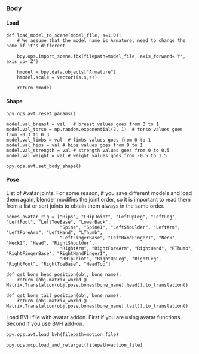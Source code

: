 ### Body

#### Load

```
def load_model_to_scene(model_file, s=1.0):
    # We assume that the model name is Armature, need to change the name if it's different
    
    bpy.ops.import_scene.fbx(filepath=model_file, axis_forward='Y', axis_up='Z')

    hmodel = bpy.data.objects["Armature"]
    hmodel.scale = Vector((s,s,s))		

    return hmodel
```



#### Shape

```
bpy.ops.avt.reset_params()
```

```
model.val_breast = val   # breast values goes from 0 to 1
model.val_torso = np.random.exponential(2, 1)  # torso values goes from -0.3 to 0.3
model.val_limbs = val  # limbs values goes from 0 to 1
model.val_hips = val # hips values goes from 0 to 1
model.val_strength = val # strength values goes from 0 to 0.5
model.val_weight = val # weight values goes from -0.5 to 1.5

bpy.ops.avt.set_body_shape()
```

#### Pose

List of Avatar joints. For some reason, if you save different models and load them again, blender modifies the joint order, so it is important to read them from a list or sort joints to obtain them always in the same order.

```
bones_avatar_rig = ["Hips", "LHipJoint", "LeftUpLeg", "LeftLeg", "LeftFoot", "LeftToeBase", "LowerBack",
                    "Spine", "Spine1", "LeftShoulder", "LeftArm", "LeftForeArm", "LeftHand", "LThumb",
                    "LeftFingerBase", "LeftHandFinger1", "Neck", "Neck1", "Head", "RightShoulder", 
                    "RightArm", "RightForeArm", "RightHand", "RThumb", "RightFingerBase", "RightHandFinger1",
                    "RHipJoint", "RightUpLeg", "RightLeg", "RightFoot", "RightToeBase", "HeadTop"]
```
```
def get_bone_head_position(obj, bone_name):
    return (obj.matrix_world @ Matrix.Translation(obj.pose.bones[bone_name].head)).to_translation()
```
```
def get_bone_tail_position(obj, bone_name):
    return (obj.matrix_world @ Matrix.Translation(obj.pose.bones[bone_name].tail)).to_translation()
```

Load BVH file with avatar addon. First if you are using avatar functions. Second if you use BVH add-on.

```
bpy.ops.avt.load_bvh(filepath=motion_file)
```
```
bpy.ops.mcp.load_and_retarget(filepath=action_file)
```
